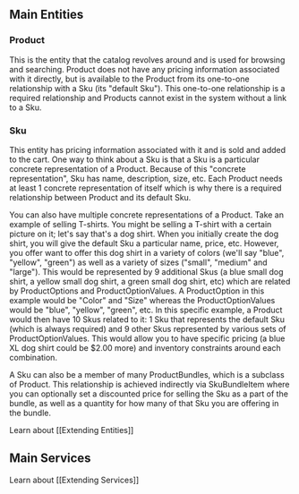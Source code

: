## <a name="wiki-entities" />Main Entities

### Product
This is the entity that the catalog revolves around and is used for browsing and searching. Product does not have any pricing information associated with it directly, but is available to the Product from its one-to-one relationship with a Sku (its "default Sku"). This one-to-one relationship is a required relationship and Products cannot exist in the system without a link to a Sku.

### Sku
This entity has pricing information associated with it and is sold and added to the cart. One way to think about a Sku is that a Sku is a particular concrete representation of a Product. Because of this "concrete representation",  Sku has name, description, size, etc. Each Product needs at least 1 concrete representation of itself which is why there is a required relationship between Product and its default Sku.

You can also have multiple concrete representations of a Product. Take an example of selling T-shirts. You might be selling a T-shirt with a certain picture on it; let's say that's a dog shirt. When you initially create the dog shirt, you will give the default Sku a particular name, price, etc. However, you offer want to offer this dog shirt in a variety of colors (we'll say "blue", "yellow", "green") as well as a variety of sizes ("small", "medium" and "large"). This would be represented by 9 additional Skus (a blue small dog shirt, a yellow small dog shirt, a green small dog shirt, etc) which are related by ProductOptions and ProductOptionValues. A ProductOption in this example would be "Color" and "Size" whereas the ProductOptionValues would be "blue", "yellow", "green", etc. In this specific example, a Product would then have 10 Skus related to it: 1 Sku that represents the default Sku (which is always required) and 9 other Skus represented by various sets of ProductOptionValues. This would allow you to have specific pricing (a blue XL dog shirt could be $2.00 more) and inventory constraints around each combination.

A Sku can also be a member of many ProductBundles, which is a subclass of Product. This relationship is achieved indirectly via SkuBundleItem where you can optionally set a discounted price for selling the Sku as a part of the bundle, as well as a quantity for how many of that Sku you are offering in the bundle.

Learn about [[Extending Entities]]

## <a name="wiki-services" />Main Services




Learn about [[Extending Services]]

